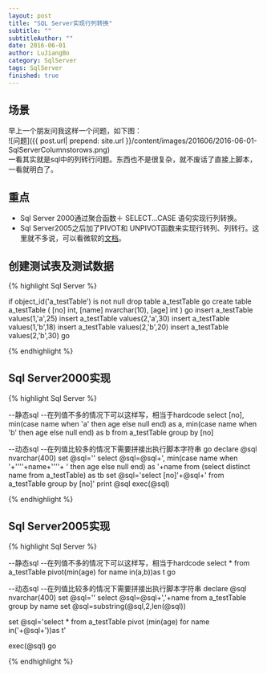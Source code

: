 ```yaml
---
layout: post
title: "SQL Server实现行列转换"
subtitle: ""
subtitleAuthor: ""
date: 2016-06-01
author: LuJiangBo
category: SqlServer
tags: SqlServer
finished: true
---
```


## 场景
 早上一个朋友问我这样一个问题，如下图：  
![问题]({{ post.url| prepend: site.url  }}/content/images/201606/2016-06-01-SqlServerColumnstorows.png)  
一看其实就是sql中的列转行问题。东西也不是很复杂，就不废话了直接上脚本，一看就明白了。

## 重点  
* Sql Server 2000通过聚合函数＋ SELECT...CASE 语句实现行列转换。
* Sql Server2005之后加了PIVOT和 UNPIVOT函数来实现行转列、列转行。这里就不多说，可以看微软的[文档](https://technet.microsoft.com/zh-cn/library/ms177410(v=sql.105).aspx)。
 
## 创建测试表及测试数据  
{% highlight Sql Server %}

if object_id('a_testTable') is not null
drop table a_testTable
go
create table a_testTable
(
[no] int,
[name] nvarchar(10),
[age] int
)
go
insert a_testTable values(1,'a',25)
insert a_testTable values(2,'a',30)
insert a_testTable values(1,'b',18)
insert a_testTable values(2,'b',20)
insert a_testTable values(2,'b',30)
go

{% endhighlight %}  

## Sql Server2000实现
{% highlight Sql Server %}

--静态sql
--在列值不多的情况下可以这样写，相当于hardcode
select [no],
    min(case name when 'a' then age else null end) as a,
    min(case name when 'b' then age else null end) as b
    from a_testTable
    group by [no]
 
--动态sql
--在列值比较多的情况下需要拼接出执行脚本字符串
go
declare @sql nvarchar(400)
set @sql=''
select @sql=@sql+', min(case name when '+''''+name+''''+ ' then age else null end) as '+name
from (select distinct name from a_testTable) as tb
set @sql='select [no]'+@sql+' from a_testTable group by [no]'
print @sql
exec(@sql)

{% endhighlight %}
## Sql Server2005实现  
{% highlight Sql Server %}

--静态sql
--在列值不多的情况下可以这样写，相当于hardcode
select * from a_testTable pivot(min(age) for name in(a,b))as t
go

--动态sql
--在列值比较多的情况下需要拼接出执行脚本字符串
declare @sql nvarchar(400)
set @sql=''
select @sql=@sql+','+name from a_testTable group by name
set @sql=substring(@sql,2,len(@sql))
 
set @sql='select * from a_testTable pivot (min(age) for name in('+@sql+'))as t'
 
exec(@sql)
go

{% endhighlight %}







